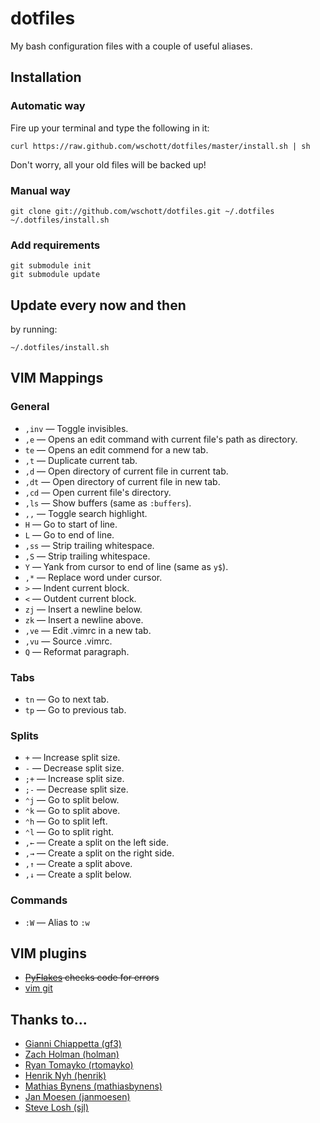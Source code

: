 # dotfiles

My bash configuration files with a couple of useful aliases.


## Installation

### Automatic way

Fire up your terminal and type the following in it:

    curl https://raw.github.com/wschott/dotfiles/master/install.sh | sh

Don't worry, all your old files will be backed up!

### Manual way

    git clone git://github.com/wschott/dotfiles.git ~/.dotfiles
    ~/.dotfiles/install.sh

### Add requirements

    git submodule init
    git submodule update


## Update every now and then

by running:

    ~/.dotfiles/install.sh


## VIM Mappings

### General

- `,inv` — Toggle invisibles.
- `,e` — Opens an edit command with current file's path as directory.
- `te` — Opens an edit commend for a new tab.
- `,t` — Duplicate current tab.
- `,d` — Open directory of current file in current tab.
- `,dt` — Open directory of current file in new tab.
- `,cd` — Open current file's directory.
- `,ls` — Show buffers (same as `:buffers`).
- `,,` — Toggle search highlight.
- `H` — Go to start of line.
- `L` — Go to end of line.
- `,ss` — Strip trailing whitespace.
- `,S` — Strip trailing whitespace.
- `Y` — Yank from cursor to end of line (same as `y$`).
- `,*` — Replace word under cursor.
- `>` — Indent current block.
- `<` — Outdent current block.
- `zj` — Insert a newline below.
- `zk` — Insert a newline above.
- `,ve` — Edit .vimrc in a new tab.
- `,vu` — Source .vimrc.
- `Q` — Reformat paragraph.

### Tabs

- `tn` — Go to next tab.
- `tp` — Go to previous tab.

### Splits

- `+` — Increase split size.
- `-` — Decrease split size.
- `;+` — Increase split size.
- `;-` — Decrease split size.
- `⌃j` — Go to split below.
- `⌃k` — Go to split above.
- `⌃h` — Go to split left.
- `⌃l` — Go to split right.
- `,←` — Create a split on the left side.
- `,→` — Create a split on the right side.
- `,↑` — Create a split above.
- `,↓` — Create a split below.

### Commands

- `:W` — Alias to `:w`


## VIM plugins

- <strike>[PyFlakes](https://github.com/kevinw/pyflakes-vim) checks code for errors</strike>
- [vim git](https://github.com/tpope/vim-git)


## Thanks to...

- [Gianni Chiappetta (gf3)](https://github.com/gf3/dotfiles)
- [Zach Holman (holman)](https://github.com/holman/dotfiles)
- [Ryan Tomayko (rtomayko)](https://github.com/rtomayko/dotfiles)
- [Henrik Nyh (henrik)](https://github.com/henrik/dotfiles)
- [Mathias Bynens (mathiasbynens)](https://github.com/mathiasbynens/dotfiles)
- [Jan Moesen (janmoesen)](https://github.com/janmoesen/tilde)
- [Steve Losh (sjl)](https://bitbucket.org/sjl/dotfiles)
